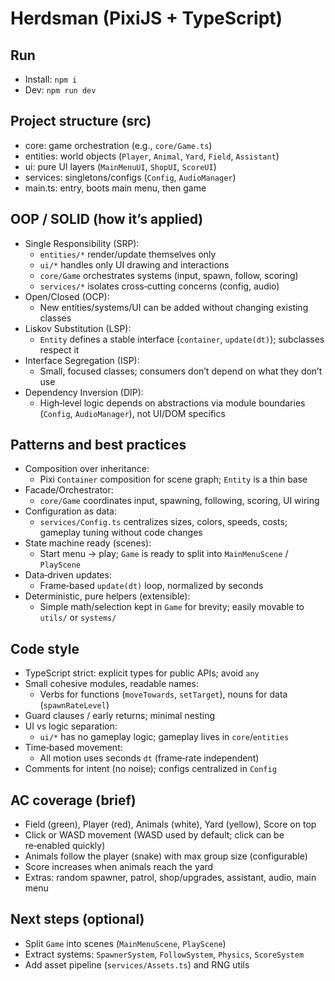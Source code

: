 # Herdsman (PixiJS + TypeScript)

## Run
- Install: `npm i`
- Dev: `npm run dev`

## Project structure (src)
- core: game orchestration (e.g., `core/Game.ts`)
- entities: world objects (`Player`, `Animal`, `Yard`, `Field`, `Assistant`)
- ui: pure UI layers (`MainMenuUI`, `ShopUI`, `ScoreUI`)
- services: singletons/configs (`Config`, `AudioManager`)
- main.ts: entry, boots main menu, then game

## OOP / SOLID (how it’s applied)
- Single Responsibility (SRP):
  - `entities/*` render/update themselves only
  - `ui/*` handles only UI drawing and interactions
  - `core/Game` orchestrates systems (input, spawn, follow, scoring)
  - `services/*` isolates cross‑cutting concerns (config, audio)
- Open/Closed (OCP):
  - New entities/systems/UI can be added without changing existing classes
- Liskov Substitution (LSP):
  - `Entity` defines a stable interface (`container`, `update(dt)`); subclasses respect it
- Interface Segregation (ISP):
  - Small, focused classes; consumers don’t depend on what they don’t use
- Dependency Inversion (DIP):
  - High‑level logic depends on abstractions via module boundaries (`Config`, `AudioManager`), not UI/DOM specifics

## Patterns and best practices
- Composition over inheritance:
  - Pixi `Container` composition for scene graph; `Entity` is a thin base
- Facade/Orchestrator:
  - `core/Game` coordinates input, spawning, following, scoring, UI wiring
- Configuration as data:
  - `services/Config.ts` centralizes sizes, colors, speeds, costs; gameplay tuning without code changes
- State machine ready (scenes):
  - Start menu → play; `Game` is ready to split into `MainMenuScene` / `PlayScene`
- Data‑driven updates:
  - Frame‑based `update(dt)` loop, normalized by seconds
- Deterministic, pure helpers (extensible):
  - Simple math/selection kept in `Game` for brevity; easily movable to `utils/` or `systems/`

## Code style
- TypeScript strict: explicit types for public APIs; avoid `any`
- Small cohesive modules, readable names:
  - Verbs for functions (`moveTowards`, `setTarget`), nouns for data (`spawnRateLevel`)
- Guard clauses / early returns; minimal nesting
- UI vs logic separation:
  - `ui/*` has no gameplay logic; gameplay lives in `core`/`entities`
- Time‑based movement:
  - All motion uses seconds `dt` (frame‑rate independent)
- Comments for intent (no noise); configs centralized in `Config`

## AC coverage (brief)
- Field (green), Player (red), Animals (white), Yard (yellow), Score on top
- Click or WASD movement (WASD used by default; click can be re‑enabled quickly)
- Animals follow the player (snake) with max group size (configurable)
- Score increases when animals reach the yard
- Extras: random spawner, patrol, shop/upgrades, assistant, audio, main menu

## Next steps (optional)
- Split `Game` into scenes (`MainMenuScene`, `PlayScene`)
- Extract systems: `SpawnerSystem`, `FollowSystem`, `Physics`, `ScoreSystem`
- Add asset pipeline (`services/Assets.ts`) and RNG utils
